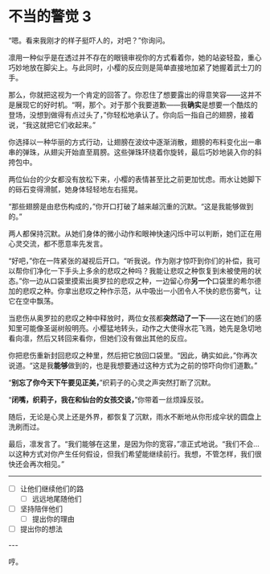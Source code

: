 # 不当的警觉 3

“嗯。看来我刚才的样子挺吓人的，对吧？”你询问。

凛用一种似乎是在透过并不存在的眼镜审视你的方式看着你，她的站姿轻盈，重心巧妙地放在脚尖上。与此同时，小樱的反应则是简单直接地加紧了她握着武士刀的手。

那么，你就把这视为一个肯定的回答了。你忍住了想要露出的得意笑容——这并不是展现它的好时机。“啊，那个。对于那个我要道歉——我**确实**是想要一个酷炫的登场，没想到做得有点过头了，”你轻松地承认了。你向后一指自己的翅膀，接着说，“我这就把它们收起来。”

你选择以一种华丽的方式行动，让翅膀在波纹中逐渐消散，翅膀的布料变化出一串串的弹珠，从翅尖开始直至肩膀。这些弹珠环绕着你旋转，最后巧妙地装入你的斜挎包中。

两位仙台的少女都没有放松下来，小樱的表情甚至比之前更加忧虑。雨水让她脚下的砾石变得滑腻，她身体轻轻地左右摇晃。

“那些翅膀是由悲伤构成的，”你开口打破了越来越沉重的沉默。“这是我能够做到的。”

两人都保持沉默。从她们身体的微小动作和眼神快速闪烁中可以判断，她们正在用心灵交流，都不愿意率先发言。

“好吧，”你在一阵紧张的凝视后开口。“听我说。作为刚才惊吓到你们的补偿，我可以帮你们净化一下手头上多余的悲叹之种吗？我能让悲叹之种恢复到未被使用的状态。”你一边从口袋里摸索出奥罗拉的悲叹之种，一边留心你**另一个**口袋里的希尔德加的悲叹之种。你拿出悲叹之种作示范，从中吸出一小团令人不快的悲伤雾气，让它在空中飘荡。

当悲伤从奥罗拉的悲叹之种中释放时，两位女孩都**突然动了一下**——这在她们的感知里可能像圣诞树般明亮。小樱猛地转头，动作之大使得水花飞溅，她先是急切地看向凛，然后又转回来看你，但她们没有做出其他的反应。

你把悲伤重新封回悲叹之种里，然后把它放回口袋里。“因此，确实如此，”你再次说道。“这是我**能够**做到的，也是我想要通过这种方式为之前的惊吓向你们道歉。”

“**别忘了你今天下午要见正美，**”织莉子的心灵之声突然打断了沉默。

“**闭嘴，织莉子，我在和仙台的女孩交谈，**”你带着一丝烦躁反驳。

随后，无论是心灵上还是外界，都恢复了沉默，雨水不断地从你形成伞状的圆盘上洗刷而过。

最后，凛发言了。“我们能够在这里，是因为你的宽容，”凛正式地说。“我们不会...以这种方式对你产生任何假设，但我们希望能继续前行。我想，不管怎样，我们很快还会再次相见。”

---

- [ ] 让他们继续他们的路
  - [ ] 远远地尾随他们
- [ ] 坚持陪伴他们
  - [ ] 提出你的理由
- [ ] 提出你的想法

---​

哼。
